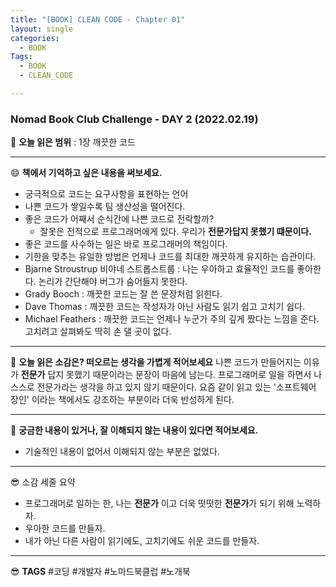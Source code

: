 ```yaml
---
title: "[BOOK] CLEAN CODE - Chapter 01"
layout: single
categories:
  - BOOK
Tags:
  - BOOK
  - CLEAN_CODE

---
```

### Nomad Book Club Challenge - DAY 2 (2022.02.19)


:book: **오늘 읽은 범위** : 1장 깨끗한 코드

---

 :smile: **책에서 기억하고 싶은 내용을 써보세요.**
- 궁극적으로 코드는 요구사항을 표현하는 언어
- 나쁜 코드가 쌓일수록 팀 생산성을 떨어진다.
- 좋은 코드가 어째서 순식간에 나쁜 코드로 전락할까? 
  - 잘못은 전적으로 프로그래머에게 있다. 우리가 **전문가답지 못했기 떄문이다.**
- 좋은 코드를 사수하는 일은 바로 프로그래머의 책임이다.
- 기한을 맞추는 유일한 방법은 언제나 코드를 최대한 깨끗하게 유지하는 습관이다.
- Bjarne Stroustrup 비야네 스트롭스트룹 : 나는 우아하고 효율적인 코드를 좋아한다. 논리가 간단해야 버그가 숨어들지 못한다.
- Grady Booch : 깨끗한 코드는 잘 쓴 문장처럼 읽힌다. 
- Dave Thomas : 깨끗한 코드는 작성자가 아닌 사람도 읽기 쉽고 고치기 쉽다.
- Michael Feathers : 깨끗한 코드는 언제나 누군가 주의 깊게 짰다는 느낌을 준다. 고치려고 살펴봐도 딱히 손 댈 곳이 없다. 

---

:thinking: **오늘 읽은 소감은? 떠오르는 생각을 가볍게 적어보세요**
나쁜 코드가 만들어지는 이유가 **전문가** 답지 못했기 때문이라는 문장이 마음에 남는다.
프로그래머로 일을 하면서 나 스스로 전문가라는 생각을 하고 있지 않기 때문이다.
요즘 같이 읽고 있는 '소프트웨어 장인' 이라는 책에서도 강조하는 부분이라 더욱 반성하게 된다. 

---

:mag_right: **궁금한 내용이 있거나, 잘 이해되지 않는 내용이 있다면 적어보세요.**
- 기술적인 내용이 없어서 이해되지 않는 부분은 없었다.

---

:sunglasses: 소감 세줄 요약
- 프로그래머로 일하는 한, 나는 **전문가** 이고 더욱 떳떳한 **전문가**가 되기 위해 노력하자. 
- 우아한 코드를 만들자.
- 내가 아닌 다른 사람이 읽기에도, 고치기에도 쉬운 코드를 만들자.

---

:sunglasses: **TAGS** #코딩 #개발자 #노마드북클럽 #노개북